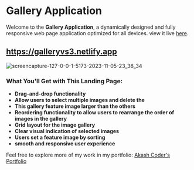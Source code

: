 # Gallery Application

Welcome to the **Gallery Application**, a dynamically designed and fully responsive web page application optimized for all devices. view it live [here](https://galleryvs3.netlify.app).
## https://galleryvs3.netlify.app

![screencapture-127-0-0-1-5173-2023-11-05-23_38_34](https://github.com/web-akash/Gallery-vs3/assets/95634170/5cffeb1b-4e03-418f-85d8-60e02346e74f)

### What You'll Get with This Landing Page:
- **Drag-and-drop functionality**
- **Allow users to select multiple images and delete the**
- **This gallery feature image larger than the others**
- **Reordering functionality to allow users to rearrange the order of images in the gallery**
- **Grid layout for the image gallery**
- **Clear visual indication of selected images**
- **Users set a feature image by sorting**
- **smooth and responsive user experience**

Feel free to explore more of my work in my portfolio: [Akash Coder's Portfolio](https://www.fiverr.com/akash_coder)

